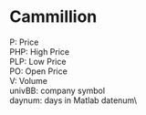 # Cammillion

P: Price\
PHP: High Price\
PLP: Low Price\
PO: Open Price\
V: Volume\
univBB: company symbol\
daynum: days in Matlab datenum\
